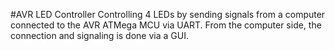 #AVR LED Controller
Controlling 4 LEDs by sending signals from a computer connected to the AVR ATMega MCU via UART. From the computer side, the connection and signaling is done via a GUI.


